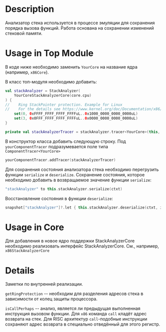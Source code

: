 # Description

Анализатор стека используется в процессе эмуляции для сохранения порядка вызова функций.
Работа основана на сохранении изменений стековой памяти.

# Usage in Top Module

В коде ниже необходимо заменить `YourCore` на название ядра (например, `x86Core`).

В класс топ-модуля необходимо добавить:
```kotlin
val stackAnalyzer = StackAnalyzer(
    YourCoreStackAnalyzerCore(core.cpu)
) {
//    Ring StackPointer protection. Example for Linux
//    For the details see https://www.kernel.org/doc/Documentation/x86/x86_64/mm.txt
    set(0, 0xFFFF_FFFF_FFFF_FFFFuL..0x1000_0000_0000_0000uL)
    set(3, 0x0FFF_FFFF_FFFF_FFFFuL..0x0000_0000_0000_0000uL)
}

private val stackAnalyzerTracer = stackAnalyzer.tracer<YourCore>(this, "sa-trc")
```

В конструктор класса добавить следующую строку.
Под `yourComponentTracer` подразумевается поле типа `ComponentTracer<YourCore>`
```kotlin
yourComponentTracer.addTracer(stackAnalyzerTracer)
```

Для сохранения состояния анализатора стека необходимо перегрузить функции `serialize` и `deserialize`.
Сохранение состояния, которое необходимо добавить в возвращаемое значение функции `serialize`:
```kotlin
"stackAnalyzer" to this.stackAnalyzer.serialize(ctxt)
```

Восстановление состояния в функции `deserialize`:
```kotlin
snapshot["stackAnalyzer"]?.let { this.stackAnalyzer.deserialize(ctxt, it as Map<String, Any>) }
```

# Usage in Core

Для добавления в новое ядро поддержки StackAnalyzerCore необходимо реализовать интерфейс StackAnalyzerCore.
См., например, `x86StackAnalyzerCore`

# Details

Заметки по внутренней реализации.

`getRingProtection` -- необходим для разделения адресов стека в зависимости от колец защиты процессора.

`isCallPerhaps` -- анализ, является ли предыдущая выполненная инструкция вызовом функции.
Для `x86` команда `call` кладёт адрес возврата на стек.
Для RISC архитектур `call`-подобные инструкции сохраняют адрес возврата в специально отведённый для этого регистр.
